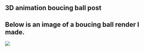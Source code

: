 3D animation boucing ball post
---
Below is an image of a boucing ball render I made.
---
![](vscode-remote://wsl%2Bubuntu/home/lucas/vscode/Q-tip/_posts/Screenshot%20of%20bouncing%20ball%20with%20bones.png)
